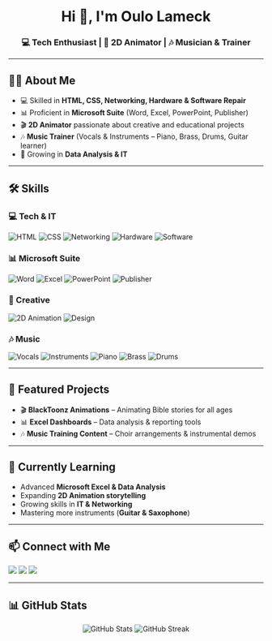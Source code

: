 <!-- Profile Header -->
<h1 align="center">Hi 👋, I'm Oulo Lameck</h1>
<h3 align="center">💻 Tech Enthusiast | 🎨 2D Animator | 🎶 Musician & Trainer</h3>

---

## 🙋‍♂️ About Me
- 💻 Skilled in **HTML, CSS, Networking, Hardware & Software Repair**  
- 📊 Proficient in **Microsoft Suite** (Word, Excel, PowerPoint, Publisher)  
- 🎬 **2D Animator** passionate about creative and educational projects  
- 🎶 **Music Trainer** (Vocals & Instruments – Piano, Brass, Drums, Guitar learner)  
- 🚀 Growing in **Data Analysis & IT**  

---

## 🛠️ Skills

### 💻 Tech & IT
![HTML](https://img.shields.io/badge/HTML-orange?logo=html5&logoColor=white)
![CSS](https://img.shields.io/badge/CSS-blue?logo=css3&logoColor=white)
![Networking](https://img.shields.io/badge/Networking-green?logo=cisco&logoColor=white)
![Hardware](https://img.shields.io/badge/PC%20Hardware-red?logo=windows&logoColor=white)
![Software](https://img.shields.io/badge/Software%20Repair-purple?logo=linux&logoColor=white)

### 📊 Microsoft Suite
![Word](https://img.shields.io/badge/Word-2B579A?logo=microsoftword&logoColor=white)
![Excel](https://img.shields.io/badge/Excel-217346?logo=microsoftexcel&logoColor=white)
![PowerPoint](https://img.shields.io/badge/PowerPoint-B7472A?logo=microsoftpowerpoint&logoColor=white)
![Publisher](https://img.shields.io/badge/Publisher-008272?logo=microsoft&logoColor=white)

### 🎨 Creative
![2D Animation](https://img.shields.io/badge/2D%20Animation-orange?logo=adobeaftereffects&logoColor=white)
![Design](https://img.shields.io/badge/Graphic%20Design-blueviolet?logo=adobecreativecloud&logoColor=white)

### 🎶 Music
![Vocals](https://img.shields.io/badge/Vocals-ff69b4?logo=music&logoColor=white)
![Instruments](https://img.shields.io/badge/Instruments-1DB954?logo=spotify&logoColor=white)
![Piano](https://img.shields.io/badge/Piano-lightblue?logo=piano&logoColor=white)
![Brass](https://img.shields.io/badge/Brass-goldenrod?logo=music&logoColor=white)
![Drums](https://img.shields.io/badge/Drums-brown?logo=music&logoColor=white)

---

## 📌 Featured Projects
- 🎬 **BlackToonz Animations** – Animating Bible stories for all ages  
- 📊 **Excel Dashboards** – Data analysis & reporting tools  
- 🎶 **Music Training Content** – Choir arrangements & instrumental demos  

---

## 🌱 Currently Learning
- Advanced **Microsoft Excel & Data Analysis**  
- Expanding **2D Animation storytelling**  
- Growing skills in **IT & Networking**  
- Mastering more instruments (**Guitar & Saxophone**)  

---

## 📫 Connect with Me
<p>
  <a href="https://github.com/yourusername"><img src="https://img.shields.io/badge/GitHub-000?logo=github&logoColor=white" /></a>
  <a href="mailto:your.email@example.com"><img src="https://img.shields.io/badge/Email-D14836?logo=gmail&logoColor=white" /></a>
  <a href="https://linkedin.com/in/yourlinkedin"><img src="https://img.shields.io/badge/LinkedIn-0077B5?logo=linkedin&logoColor=white" /></a>
</p>

---

## 📊 GitHub Stats
<p align="center">
  <img src="https://github-readme-stats.vercel.app/api?username=yourusername&show_icons=true&theme=default" alt="GitHub Stats" />
  <img src="https://github-readme-streak-stats.herokuapp.com/?user=yourusername&theme=default" alt="GitHub Streak" />
</p>
